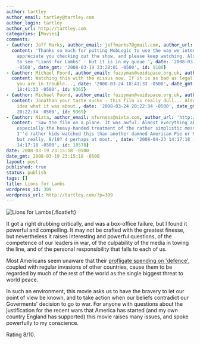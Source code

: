 ```yaml
---
author: tartley
author_email: tartley@tartley.com
author_login: tartley
author_url: http://tartley.com
categories: [Movies]
comments:
- {author: Jeff Marks, author_email: jeffmarks7@gmail.com, author_url: 'http://imarks.gmail.com',
  content: 'Thanks so much for putting MobLogic to use the way we intended it!.  Really
    appreciate you checking out the show, and please keep watching. Also, I''ve yet
    to see "Lions for Lambs" - but it is in my queue.', date: '2008-03-19 23:28:01
    -0500', date_gmt: '2008-03-19 23:28:01 -0500', id: 9188}
- {author: Michael Foord, author_email: fuzzyman@voidspace.org.uk, author_url: 'http://www.ironpythoninaction.com',
  content: Watching this with the missus now. If it is as bad as legally blonde then
    you are in trouble..., date: '2008-03-24 18:41:33 -0500', date_gmt: '2008-03-24
    18:41:33 -0500', id: 9365}
- {author: Michael Foord, author_email: fuzzyman@voidspace.org.uk, author_url: 'http://www.ironpython.info/',
  content: Jonathan your taste sucks - this film is really dull... Also I have no
    idea what it was about., date: '2008-03-24 20:22:34 -0500', date_gmt: '2008-03-24
    20:22:34 -0500', id: 9369}
- {author: Nixta, author_email: nfurness@nixta.com, author_url: 'http://nixtasinks.nixta.com',
  content: 'Saw the film on a plane. It was awful. Almost everything about it sucked,
    especially the heavy-handed treatment of the rather simplistic message. I mean,
    I''d rather kids watched this than another damned American Pie or Mission Impossible,
    but really, 8/10? 4 perhaps at most.', date: '2008-04-23 14:17:18 -0500', date_gmt: '2008-04-23
    14:17:18 -0500', id: 10578}
date: 2008-03-19 23:15:18 -0500
date_gmt: 2008-03-19 23:15:18 -0500
layout: post
published: true
status: publish
tags: []
title: Lions for Lambs
wordpress_id: 309
wordpress_url: http://tartley.com/?p=309
---
```


![Lions for
Lambs](/assets/2008/03/lions-for-lambs.jpg){.floatleft}

It got a right drubbing critically, and was a box-office failure, but I
found it powerful and compelling. It may not be crafted with the
greatest finesse, but nevertheless it raises interesting and powerful
questions, of the competence of our leaders in war, of the culpability
of the media in towing the line, and of the personal responsibility that
falls to each of us.

Most Americans seem unaware that their [profligate spending on
'defence'](http://www.moblogic.tv/video/2008/03/10/whos-got-the-guns-2/),
coupled with regular invasions of other countries, cause them to be
regarded by much of the rest of the world as the single biggest threat
to world peace.

In such an environment, this movie asks us to have the bravery to let
our point of view be known, and to take action when our beliefs
contradict our Goverments' decision to go to war. For anyone with
questions about the justification for the recent wars that America has
started (and my own country England has supported) this movie raises
many issues, and spoke powerfully to my conscience.

Rating 8/10.
